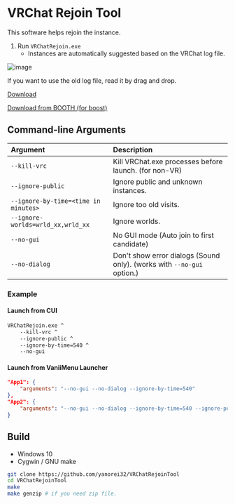# VRChat Rejoin Tool

This software helps rejoin the instance.

1. Run `VRChatRejoin.exe`
   + Instances are automatically suggested based on the VRChat log file.

![image](https://user-images.githubusercontent.com/11992915/62416386-d48d4380-b674-11e9-8726-fb7d4b5a7e07.png)

If you want to use the old log file, read it by drag and drop.

[Download](https://github.com/Yanorei32/VRChatRejoinTool/releases)

[Download from BOOTH (for boost)](https://yanorei32.booth.pm/items/1489700)

## Command-line Arguments

| Argument                             | Description                                                            |
|:-------------------------------------|:-----------------------------------------------------------------------|
| `--kill-vrc`                         | Kill VRChat.exe processes before launch. (for non-VR)                  |
| `--ignore-public`                    | Ignore public and unknown instances.                                   |
| `--ignore-by-time=<time in minutes>` | Ignore too old visits.                                                 |
| `--ignore-worlds=wrld_xx,wrld_xx`    | Ignore worlds.                                                         |
| `--no-gui`                           | No GUI mode (Auto join to first candidate)                             |
| `--no-dialog`                        | Don't show error dialogs (Sound only). (works with `--no-gui` option.) |

### Example

#### Launch from CUI

```bat
VRChatRejoin.exe ^
	--kill-vrc ^
	--ignore-public ^
	--ignore-by-time=540 ^
	--no-gui
```

#### Launch from VaniiMenu Launcher

```json
"App1": {
	"arguments": "--no-gui --no-dialog --ignore-by-time=540"
},
"App2": {
	"arguments": "--no-gui --no-dialog --ignore-by-time=540 --ignore-public"
}
```

## Build

* Windows 10
* Cygwin / GNU make

```bash
git clone https://github.com/yanorei32/VRChatRejoinTool
cd VRChatRejoinTool
make
make genzip # if you need zip file.
```

